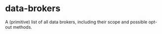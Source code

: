 # data-brokers
A (primitive) list of all data brokers, including their scope and possible opt-out methods.
